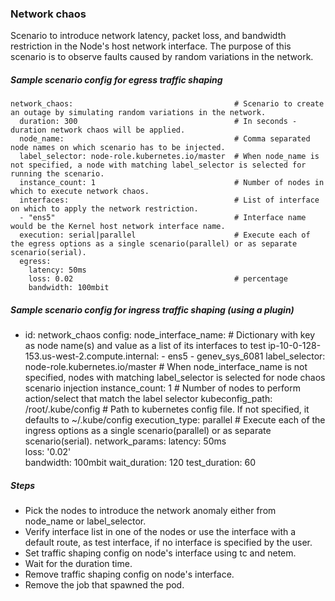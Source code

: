 ### Network chaos
Scenario to introduce network latency, packet loss, and bandwidth restriction in the Node's host network interface. The purpose of this scenario is to observe faults caused by random variations in the network.

##### Sample scenario config for egress traffic shaping 
```
network_chaos:                                    # Scenario to create an outage by simulating random variations in the network.
  duration: 300                                   # In seconds - duration network chaos will be applied.
  node_name:                                      # Comma separated node names on which scenario has to be injected.
  label_selector: node-role.kubernetes.io/master  # When node_name is not specified, a node with matching label_selector is selected for running the scenario.
  instance_count: 1                               # Number of nodes in which to execute network chaos.
  interfaces:                                     # List of interface on which to apply the network restriction.
  - "ens5"                                        # Interface name would be the Kernel host network interface name.
  execution: serial|parallel                      # Execute each of the egress options as a single scenario(parallel) or as separate scenario(serial).
  egress:
    latency: 50ms
    loss: 0.02                                    # percentage
    bandwidth: 100mbit
```

##### Sample scenario config for ingress traffic shaping (using a plugin)
- id: network_chaos
  config: 
    node_interface_name:                            # Dictionary with key as node name(s) and value as a list of its interfaces to test
      ip-10-0-128-153.us-west-2.compute.internal:
        - ens5
        - genev_sys_6081
    label_selector: node-role.kubernetes.io/master  # When node_interface_name is not specified, nodes with matching label_selector is selected for node chaos scenario injection
    instance_count: 1                               # Number of nodes to perform action/select that match the label selector
    kubeconfig_path: /root/.kube/config             # Path to kubernetes config file. If not specified, it defaults to ~/.kube/config
    execution_type: parallel                        # Execute each of the ingress options as a single scenario(parallel) or as separate scenario(serial).
    network_params:
        latency: 50ms                    
        loss: '0.02'                       
        bandwidth: 100mbit
    wait_duration: 120
    test_duration: 60

##### Steps
 - Pick the nodes to introduce the network anomaly either from node_name or label_selector.
 - Verify interface list in one of the nodes or use the interface with a default route, as test interface, if no interface is specified by the user.
 - Set traffic shaping config on node's interface using tc and netem.
 - Wait for the duration time.
 - Remove traffic shaping config on node's interface.
 - Remove the job that spawned the pod.
